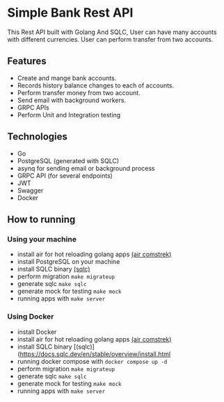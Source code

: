 # Simple Bank Rest API
This Rest API built with Golang And SQLC, User can have many accounts with different currencies. User can perform transfer from two accounts.

## Features

* Create and mange bank accounts.
* Records history balance changes to each of accounts.
* Perform transfer money from two account.
* Send email with background workers.
* GRPC APIs
* Perform Unit and Integration testing

## Technologies

* Go
* PostgreSQL (generated with SQLC)
* asynq for sending email or background process
* GRPC API (for several endpoints)
* JWT
* Swagger
* Docker

## How to running

### Using your machine
- install air for hot reloading golang apps [(air comstrek)](https://github.com/cosmtrek/air)
- install PostgreSQL on your machine
- install SQLC binary [(sqlc)](https://docs.sqlc.dev/en/stable/overview/install.html)
- perform migration ```make migrateup```
- generate sqlc ```make sqlc```
- generate mock for testing ```make mock```
- running apps with ```make server```

### Using Docker
- install Docker
- install air for hot reloading golang apps [(air comstrek)](https://github.com/cosmtrek/air)
- install SQLC binary [(sqlc)](https://docs.sqlc.dev/en/stable/overview/install.html
- running docker compose with ```docker compose up -d```
- perform migration ```make migrateup```
- generate sqlc ```make sqlc```
- generate mock for testing ```make mock```
- running apps with ```make server```

